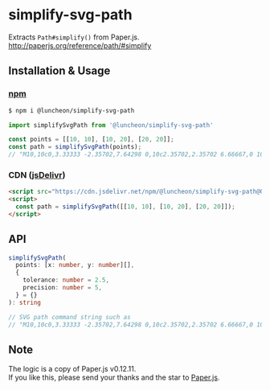 # simplify-svg-path

Extracts `Path#simplify()` from Paper.js.  
http://paperjs.org/reference/path/#simplify

## Installation & Usage

### [npm](https://www.npmjs.com/package/@luncheon/simplify-svg-path)

```bash
$ npm i @luncheon/simplify-svg-path
```

```javascript
import simplifySvgPath from '@luncheon/simplify-svg-path'

const points = [[10, 10], [10, 20], [20, 20]];
const path = simplifySvgPath(points);
// "M10,10c0,3.33333 -2.35702,7.64298 0,10c2.35702,2.35702 6.66667,0 10,0"
```

### CDN ([jsDelivr](https://www.jsdelivr.com/package/npm/@luncheon/simplify-svg-path))

```html
<script src="https://cdn.jsdelivr.net/npm/@luncheon/simplify-svg-path@0.1.2"></script>
<script>
  const path = simplifySvgPath([[10, 10], [10, 20], [20, 20]]);
</script>
```

## API

```typescript
simplifySvgPath(
  points: [x: number, y: number][],
  {
    tolerance: number = 2.5,
    precision: number = 5,
  } = {}
): string

// SVG path command string such as
// "M10,10c0,3.33333 -2.35702,7.64298 0,10c2.35702,2.35702 6.66667,0 10,0"
```

## Note

The logic is a copy of Paper.js v0.12.11.  
If you like this, please send your thanks and the star to [Paper.js](https://github.com/paperjs/paper.js).
